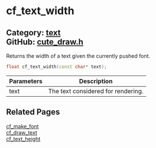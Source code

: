 [](../header.md ':include')

# cf_text_width

Category: [text](/api_reference?id=text)  
GitHub: [cute_draw.h](https://github.com/RandyGaul/cute_framework/blob/master/include/cute_draw.h)  
---

Returns the width of a text given the currently pushed font.

```cpp
float cf_text_width(const char* text);
```

Parameters | Description
--- | ---
text | The text considered for rendering.

## Related Pages

[cf_make_font](/text/cf_make_font.md)  
[cf_draw_text](/text/cf_draw_text.md)  
[cf_text_height](/text/cf_text_height.md)  
